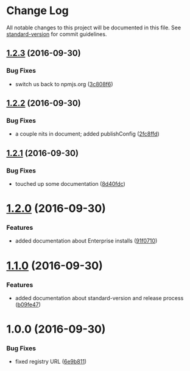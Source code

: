 # Change Log

All notable changes to this project will be documented in this file. See [standard-version](https://github.com/conventional-changelog/standard-version) for commit guidelines.

<a name="1.2.3"></a>
## [1.2.3](https://github.com/bcoe/travis-deploy-example/compare/v1.2.2...v1.2.3) (2016-09-30)


### Bug Fixes

* switch us back to npmjs.org ([3c808f6](https://github.com/bcoe/travis-deploy-example/commit/3c808f6))



<a name="1.2.2"></a>
## [1.2.2](https://github.com/bcoe/travis-deploy-example/compare/v1.2.1...v1.2.2) (2016-09-30)


### Bug Fixes

* a couple nits in document; added publishConfig ([2fc8ffd](https://github.com/bcoe/travis-deploy-example/commit/2fc8ffd))



<a name="1.2.1"></a>
## [1.2.1](https://github.com/bcoe/travis-deploy-example/compare/v1.2.0...v1.2.1) (2016-09-30)


### Bug Fixes

* touched up some documentation ([8d40fdc](https://github.com/bcoe/travis-deploy-example/commit/8d40fdc))



<a name="1.2.0"></a>
# [1.2.0](https://github.com/bcoe/travis-deploy-example/compare/v1.1.0...v1.2.0) (2016-09-30)


### Features

* added documentation about Enterprise installs ([91f0710](https://github.com/bcoe/travis-deploy-example/commit/91f0710))



<a name="1.1.0"></a>
# [1.1.0](https://github.com/bcoe/travis-deploy-example/compare/v1.0.0...v1.1.0) (2016-09-30)


### Features

* added documentation about standard-version and release process ([b09fe47](https://github.com/bcoe/travis-deploy-example/commit/b09fe47))



<a name="1.0.0"></a>
# 1.0.0 (2016-09-30)


### Bug Fixes

* fixed registry URL ([6e9b811](https://github.com/bcoe/travis-deploy-example/commit/6e9b811))

